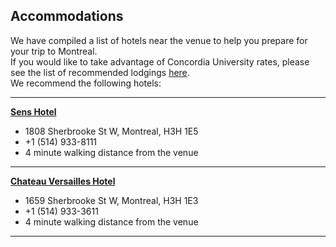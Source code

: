 ## Accommodations

We have compiled a list of hotels near the venue to help you prepare for your trip to Montreal.\
If you would like to take advantage of Concordia University rates, please see the list of recommended lodgings [here](https://www.concordia.ca/events/conferences/transfiction/about/accommodations.html).\
We recommend the following hotels:

***

**[Sens Hotel](https://www.senshotel.com/?gad=1&gclid=Cj0KCQjw5f2lBhCkARIsAHeTvlg1_E7ks4Iv364fDQ2lPOMvnbnmpjNyraj6JKo55I8BwBsL8W40pp4aAqOYEALw_wcB&gclsrc=aw.ds)**

*   1808 Sherbrooke St W, Montreal, H3H 1E5
*   +1 (514) 933-8111
*   4 minute walking distance from the venue

***

**[Chateau Versailles Hotel](https://www.chateauversaillesmontreal.com/)**

*   1659 Sherbrooke St W, Montreal, H3H 1E3
*   +1 (514) 933-3611
*   4 minute walking distance from the venue

***

